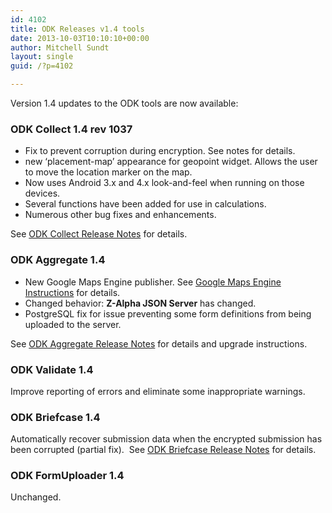```yaml
---
id: 4102
title: ODK Releases v1.4 tools
date: 2013-10-03T10:10:10+00:00
author: Mitchell Sundt
layout: single
guid: /?p=4102

---
```

Version 1.4 updates to the ODK tools are now available:

### ODK Collect 1.4 rev 1037

  * Fix to prevent corruption during encryption. See notes for details.
  * new ‘placement-map’ appearance for geopoint widget. Allows the user to move the location marker on the map.
  * Now uses Android 3.x and 4.x look-and-feel when running on those devices.
  * Several functions have been added for use in calculations.
  * Numerous other bug fixes and enhancements.



See [ODK Collect Release Notes](http://code.google.com/p/opendatakit/wiki/CollectReleaseNotes) for details.

### ODK Aggregate 1.4

  * New Google Maps Engine publisher. See [Google Maps Engine Instructions](http://code.google.com/p/opendatakit/wiki/GoogleMapsEngineInstructions) for details.
  * Changed behavior: **Z-Alpha JSON Server** has changed.
  * PostgreSQL fix for issue preventing some form definitions from being uploaded to the server.



See [ODK Aggregate Release Notes](http://code.google.com/p/opendatakit/wiki/AggregateReleaseNotes) for details and upgrade instructions.

### ODK Validate 1.4

Improve reporting of errors and eliminate some inappropriate warnings.

### ODK Briefcase 1.4

Automatically recover submission data when the encrypted submission has been corrupted (partial fix).  See [ODK Briefcase Release Notes](http://code.google.com/p/opendatakit/wiki/ODKBriefcase) for details.

### ODK FormUploader 1.4

Unchanged.
